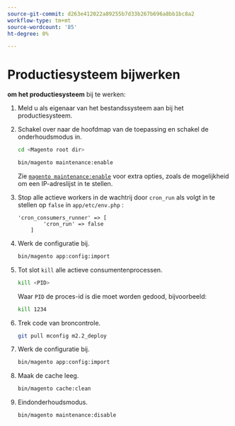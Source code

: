 ```yaml
---
source-git-commit: d263e412022a89255b7d33b267b696a8bb1bc8a2
workflow-type: tm+mt
source-wordcount: '85'
ht-degree: 0%

---
```

# Productiesysteem bijwerken

**om het productiesysteem** bij te werken:

1. Meld u als eigenaar van het bestandssysteem aan bij het productiesysteem.
1. Schakel over naar de hoofdmap van de toepassing en schakel de onderhoudsmodus in.

   ```bash
   cd <Magento root dir>
   ```

   ```bash
   bin/magento maintenance:enable
   ```

   Zie [`magento maintenance:enable`](../installation/tutorials/maintenance-mode.md) voor extra opties, zoals de mogelijkheid om een IP-adreslijst in te stellen.

1. Stop alle actieve workers in de wachtrij door `cron_run` als volgt in te stellen op `false` in `app/etc/env.php` :

   ```php?start_inline=1
   'cron_consumers_runner' => [
           'cron_run' => false
       ]
   ```

1. Werk de configuratie bij.

   ```bash
   bin/magento app:config:import
   ```

1. Tot slot `kill` alle actieve consumentenprocessen.

   ```bash
   kill <PID>
   ```

   Waar `PID` de proces-id is die moet worden gedood, bijvoorbeeld:

   ```bash
   kill 1234
   ```

1. Trek code van broncontrole.

   ```bash
   git pull mconfig m2.2_deploy
   ```

1. Werk de configuratie bij.

   ```bash
   bin/magento app:config:import
   ```

1. Maak de cache leeg.

   ```bash
   bin/magento cache:clean
   ```

1. Eindonderhoudsmodus.

   ```bash
   bin/magento maintenance:disable
   ```
